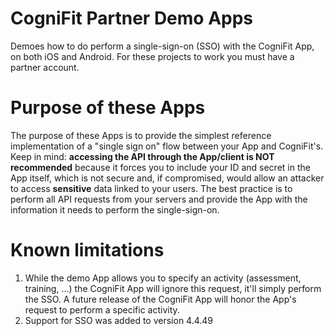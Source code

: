 # CogniFit Partner Demo Apps
Demoes how to do perform a single-sign-on (SSO) with the CogniFit App, on both iOS and Android.
For these projects to work you must have a partner account.

# Purpose of these Apps
The purpose of these Apps is to provide the simplest reference implementation of a "single sign on" flow between your App and CogniFit's.
Keep in mind: **accessing the API through the App/client is NOT recommended** because it forces you to include your ID and secret in the App itself, which is not secure and, if compromised, would allow an attacker to access **sensitive** data linked to your users. The best practice is to perform all API requests from your servers and provide the App with the information it needs to perform the single-sign-on.

# Known limitations
1. While the demo App allows you to specify an activity (assessment, training, ...) the CogniFit App will ignore this request, it'll simply perform the SSO. A future release of the CogniFit App will honor the App's request to perform a specific activity.
2. Support for SSO was added to version 4.4.49

